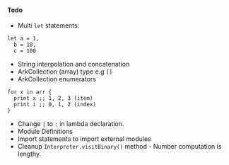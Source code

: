 #### Todo

- Multi `let` statements:
```
let a = 1,
  b = 10, 
  c = 100
  ```
- String interpolation and concatenation
- ArkCollection (array) type e.g `[]`
- ArkCollection enumerators
```
for x in arr {
  print x ;; 1, 2, 3 (item)
  print i ;; 0, 1, 2 (index)
} 
```
- Change `|` to `:` in lambda declaration.
- Module Definitions
- Import statements to import external modules
- Cleanup `Interpreter.visitBinary()` method - Number computation is lengthy.